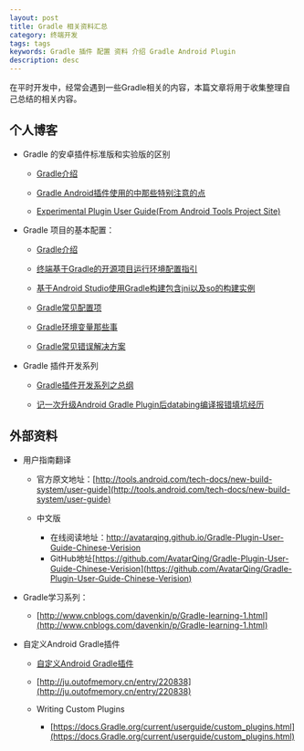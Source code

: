 ```yaml
---
layout: post
title: Gradle 相关资料汇总
category: 终端开发
tags: tags
keywords: Gradle 插件 配置 资料 介绍 Gradle Android Plugin
description: desc
---
```


在平时开发中，经常会遇到一些Gradle相关的内容，本篇文章将用于收集整理自己总结的相关内容。

## 个人博客

- Gradle 的安卓插件标准版和实验版的区别
	
	- [Gradle介绍](http://blog.bihe0832.com/Gradle_introducation.html)

	- [Gradle Android插件使用的中那些特别注意的点](http://blog.bihe0832.com/Gradle_trap.html)

	- [Experimental Plugin User Guide(From Android Tools Project Site)
](http://blog.bihe0832.com/experimental_Plugin_User_Guide.html)
	
- Gradle 项目的基本配置：

	- [Gradle介绍](https://blog.bihe0832.com/gradle_introducation.html)
	
	- [终端基于Gradle的开源项目运行环境配置指引](http://blog.bihe0832.com/android-as-Gradle-config.html)
	
	- [基于Android Studio使用Gradle构建包含jni以及so的构建实例](http://blog.bihe0832.com/Gradle-test.html)
	
	- [Gradle常见配置项](http://blog.bihe0832.com/Gradle-config.html)

	- [Gradle环境变量那些事](https://blog.bihe0832.com/gradle_properties.html)

	- [Gradle常见错误解决方案](http://blog.bihe0832.com/Gradle-issues.html)

- Gradle 插件开发系列

	- [Gradle插件开发系列之总纲](https://blog.bihe0832.com/gradle_plugin_summary.html)

	- [记一次升级Android Gradle Plugin后databing编译报错填坑经历](https://blog.bihe0832.com/android-agp-databind.html)
	
## 外部资料

- 用户指南翻译

	- 官方原文地址：[http://tools.android.com/tech-docs/new-build-system/user-guide](http://tools.android.com/tech-docs/new-build-system/user-guide)

	- 中文版
	
		- 在线阅读地址：[http://avatarqing.github.io/Gradle-Plugin-User-Guide-Chinese-Verision
](http://avatarqing.github.io/Gradle-Plugin-User-Guide-Chinese-Verision
)
		- GitHub地址[https://github.com/AvatarQing/Gradle-Plugin-User-Guide-Chinese-Verision](https://github.com/AvatarQing/Gradle-Plugin-User-Guide-Chinese-Verision)

- Gradle学习系列：

	- [http://www.cnblogs.com/davenkin/p/Gradle-learning-1.html](http://www.cnblogs.com/davenkin/p/Gradle-learning-1.html)

- 自定义Android Gradle插件

	- [自定义Android Gradle插件](http://unclechen.github.io/2015/11/17/%E8%87%AA%E5%AE%9A%E4%B9%89Android-Gradle%E6%8F%92%E4%BB%B6/)

	- [http://ju.outofmemory.cn/entry/220838](http://ju.outofmemory.cn/entry/220838)


	- Writing Custom Plugins

		- [https://docs.Gradle.org/current/userguide/custom_plugins.html](https://docs.Gradle.org/current/userguide/custom_plugins.html)
